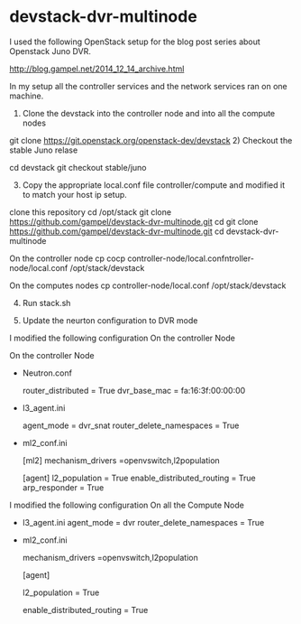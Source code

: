 devstack-dvr-multinode
======================
I used the following  OpenStack setup for the blog post series about Openstack Juno DVR. 

http://blog.gampel.net/2014_12_14_archive.html

In my setup all the controller services and the network services ran on one machine.

1) Clone the devstack into the  controller node and into all the compute nodes 

git clone https://git.openstack.org/openstack-dev/devstack
2) Checkout the stable Juno relase  

  cd devstack 
  git checkout stable/juno 

3) Copy the appropriate  local.conf file controller/compute and modified it to match your host ip setup.

clone this repository 
  cd /opt/stack 
  git clone https://github.com/gampel/devstack-dvr-multinode.git
  cd git clone https://github.com/gampel/devstack-dvr-multinode.git
  cd devstack-dvr-multinode
  
On the controller node 
  cp cocp controller-node/local.confntroller-node/local.conf /opt/stack/devstack 

On the computes nodes 
  cp controller-node/local.conf  /opt/stack/devstack 

4) Run stack.sh

5) Update the neurton configuration   to DVR mode 

I modified the following configuration On the controller Node  

On the controller Node 
* Neutron.conf 
  
    router_distributed = True
    dvr_base_mac = fa:16:3f:00:00:00
    
* l3_agent.ini 

    agent_mode = dvr_snat
    router_delete_namespaces = True

* ml2_conf.ini 
  
  [ml2]
    mechanism_drivers =openvswitch,l2population
  
  [agent]
    l2_population = True
    enable_distributed_routing = True
    arp_responder = True

I modified the following configuration  On all the Compute  Node 

 

* l3_agent.ini 
  agent_mode = dvr
  router_delete_namespaces = True


* ml2_conf.ini 

  mechanism_drivers =openvswitch,l2population
  
  [agent]
  
    l2_population = True
  
    enable_distributed_routing = True


